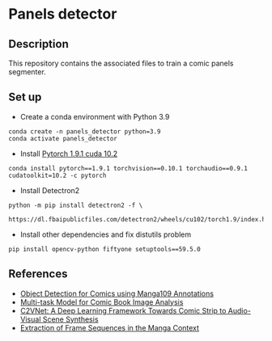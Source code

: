 # Panels detector
## Description
This repository contains the associated files to train a comic panels segmenter.

## Set up
- Create a conda environment with Python 3.9
```
conda create -n panels_detector python=3.9
conda activate panels_detector
```

- Install [Pytorch 1.9.1 cuda 10.2](https://pytorch.org/get-started/previous-versions/)
```
conda install pytorch==1.9.1 torchvision==0.10.1 torchaudio==0.9.1 cudatoolkit=10.2 -c pytorch
```

- Install Detectron2
```
python -m pip install detectron2 -f \
  https://dl.fbaipublicfiles.com/detectron2/wheels/cu102/torch1.9/index.html
```

- Install other dependencies and fix distutils problem
```
pip install opencv-python fiftyone setuptools==59.5.0
```

## References
- [Object Detection for Comics using Manga109 Annotations](https://arxiv.org/pdf/1803.08670.pdf)
- [Multi-task Model for Comic Book Image Analysis](https://link.springer.com/chapter/10.1007/978-3-030-05716-9_57)
- [C2VNet: A Deep Learning Framework Towards Comic Strip to Audio-Visual Scene Synthesis](https://link.springer.com/chapter/10.1007/978-3-030-86331-9_11)
- [Extraction of Frame Sequences in the Manga Context](https://ieeexplore.ieee.org/stamp/stamp.jsp?tp=&arnumber=9327968)